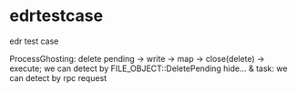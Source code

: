 # edrtestcase
edr test case

ProcessGhosting: delete pending -> write -> map -> close(delete) -> execute; we can detect by FILE_OBJECT::DeletePending
hide... & task: we can detect by rpc request
